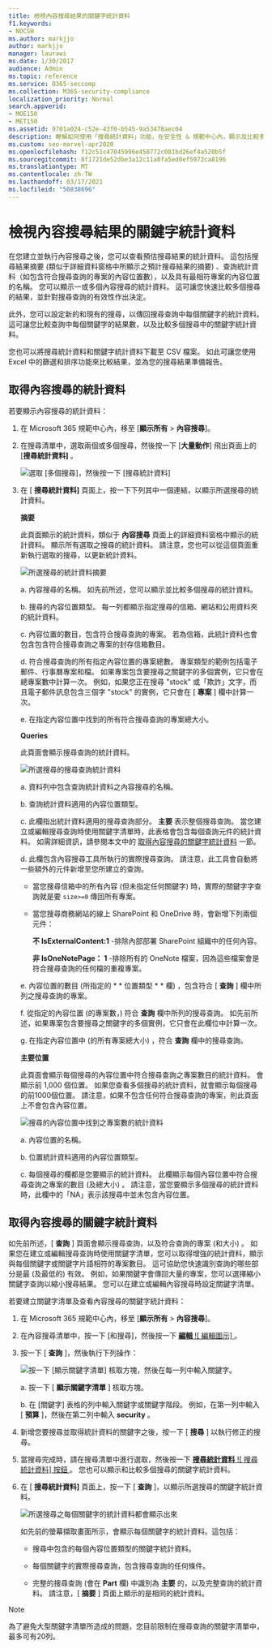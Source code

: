```yaml
---
title: 檢視內容搜尋結果的關鍵字統計資料
f1.keywords:
- NOCSH
ms.author: markjjo
author: markjjo
manager: laurawi
ms.date: 1/30/2017
audience: Admin
ms.topic: reference
ms.service: O365-seccomp
ms.collection: M365-security-compliance
localization_priority: Normal
search.appverid:
- MOE150
- MET150
ms.assetid: 9701a024-c52e-43f0-b545-9a53478aec04
description: 瞭解如何使用「搜尋統計資料」功能，在安全性 & 規範中心內，顯示及比較多個內容搜尋的統計資料。
ms.custom: seo-marvel-apr2020
ms.openlocfilehash: f12c51c47045996e450772c081bd26ef4a520b5f
ms.sourcegitcommit: 8f1721de52dbe3a12c11a0fa5ed0ef5972ca8196
ms.translationtype: MT
ms.contentlocale: zh-TW
ms.lasthandoff: 03/17/2021
ms.locfileid: "50838696"
---
```

# <a name="view-keyword-statistics-for-content-search-results"></a>檢視內容搜尋結果的關鍵字統計資料

在您建立並執行內容搜尋之後，您可以查看預估搜尋結果的統計資料。 這包括搜尋結果摘要 (類似于詳細資料窗格中所顯示之預計搜尋結果的摘要) 、查詢統計資料（如包含符合搜尋查詢的專案的內容位置數），以及具有最相符專案的內容位置的名稱。 您可以顯示一或多個內容搜尋的統計資料。 這可讓您快速比較多個搜尋的結果，並針對搜尋查詢的有效性作出決定。
  
此外，您可以設定新的和現有的搜尋，以傳回搜尋查詢中每個關鍵字的統計資料。 這可讓您比較查詢中每個關鍵字的結果數，以及比較多個搜尋中的關鍵字統計資料。
  
您也可以將搜尋統計資料和關鍵字統計資料下載至 CSV 檔案。 如此可讓您使用 Excel 中的篩選和排序功能來比較結果，並為您的搜尋結果準備報告。
  
## <a name="get-statistics-for-content-searches"></a>取得內容搜尋的統計資料

若要顯示內容搜尋的統計資料：
  
1. 在 Microsoft 365 規範中心內，移至 [**顯示所有**  >  **內容搜尋**]。

2. 在搜尋清單中，選取兩個或多個搜尋，然後按一下 [**大量動作**] 飛出頁面上的 [**搜尋統計資料]** 。
    
    ![選取 [多個搜尋]，然後按一下 [搜尋統計資料]](../media/1195c6c3-2e00-469d-8c29-85c1c7ebe6c7.png)
  
3. 在 [ **搜尋統計資料]** 頁面上，按一下下列其中一個連結，以顯示所選搜尋的統計資料。 
    
    **摘要**
    
    此頁面顯示的統計資料，類似于 **內容搜尋** 頁面上的詳細資料窗格中顯示的統計資料。 顯示所有選取之搜尋的統計資料。 請注意，您也可以從這個頁面重新執行選取的搜尋，以更新統計資料。 
    
    ![所選搜尋的統計資料摘要](../media/abb663eb-b3d6-4f4c-a99f-55d20b0848af.png)
  
    a.  內容搜尋的名稱。 如先前所述，您可以顯示並比較多個搜尋的統計資料。
    
    b. 搜尋的內容位置類型。 每一列都顯示指定搜尋的信箱、網站和公用資料夾的統計資料。
    
    c. 內容位置的數目，包含符合搜尋查詢的專案。 若為信箱，此統計資料也會包含包含符合搜尋查詢之專案的封存信箱數目。
    
    d. 符合搜尋查詢的所有指定內容位置的專案總數。 專案類型的範例包括電子郵件、行事曆專案和檔。 如果專案包含要搜尋之關鍵字的多個實例，它只會在總專案數中計算一次。 例如，如果您正在搜尋 "stock" 或「欺詐」文字，而且電子郵件訊息包含三個字 "stock" 的實例，它只會在 [ **專案** ] 欄中計算一次。 
    
    e. 在指定內容位置中找到的所有符合搜尋查詢的專案總大小。 
    
    **Queries**
    
    此頁面會顯示搜尋查詢的統計資料。
    
    ![所選搜尋的搜尋查詢統計資料](../media/dc817526-dfb9-43d3-a14c-4c58077eb7bb.png)
  
    a. 資料列中包含查詢統計資料之內容搜尋的名稱。
    
    b. 查詢統計資料適用的內容位置類型。
    
    c. 此欄指出統計資料適用的搜尋查詢部分。 **主要** 表示整個搜尋查詢。 當您建立或編輯搜尋查詢時使用關鍵字清單時，此表格會包含每個查詢元件的統計資料。 如需詳細資訊，請參閱本文中的 [取得內容搜尋的關鍵字統計資料](#get-keyword-statistics-for-content-searches) 一節。 
    
    d. 此欄包含內容搜尋工具所執行的實際搜尋查詢。 請注意，此工具會自動將一些額外的元件新增至您所建立的查詢。 

    - 當您搜尋信箱中的所有內容 (但未指定任何關鍵字) 時，實際的關鍵字字查詢就是要  `size>=0` 傳回所有專案。 
    
     - 當您搜尋商務網站的線上 SharePoint 和 OneDrive 時，會新增下列兩個元件：
    
          **不 IsExternalContent:1** -排除內部部署 SharePoint 組織中的任何內容。 
    
          **非 IsOneNotePage： 1** -排除所有的 OneNote 檔案，因為這些檔案會是符合搜尋查詢的任何檔的重複專案。 

    
    e. 內容位置的數目 (所指定的 * * 位置類型 * * 欄) ，包含符合 [ **查詢** ] 欄中所列之搜尋查詢的專案。 
    
    f. 從指定的內容位置 (的專案數，) 符合 **查詢** 欄中所列的搜尋查詢。 如先前所述，如果專案包含要搜尋之關鍵字的多個實例，它只會在此欄位中計算一次。 
    
    g. 在指定內容位置中 (的所有專案總大小) ，符合 **查詢** 欄中的搜尋查詢。 
    
    **主要位置**
    
    此頁面會顯示每個搜尋的內容位置中符合搜尋查詢之專案數目的統計資料。 會顯示前 1,000 個位置。 如果您查看多個搜尋的統計資料，就會顯示每個搜尋的前1000個位置。 請注意，如果不包含任何符合搜尋查詢的專案，則此頁面上不會包含內容位置。
    
    ![搜尋的內容位置中找到之專案數的統計資料](../media/35a820b0-85d9-45d1-9a0c-c74bec803e67.png)
  
    a. 內容位置的名稱。
    
    b. 位置統計資料適用的內容位置類型。
    
    c. 每個搜尋的欄都是您要顯示的統計資料。 此欄顯示每個內容位置中符合搜尋查詢之專案的數目 (及總大小) 。 請注意，當您要顯示多個搜尋的統計資料時，此欄中的「NA」表示該搜尋中並未包含內容位置。 

## <a name="get-keyword-statistics-for-content-searches"></a>取得內容搜尋的關鍵字統計資料

如先前所述，[ **查詢** ] 頁面會顯示搜尋查詢，以及符合查詢的專案 (和大小) 。 如果您在建立或編輯搜尋查詢時使用關鍵字清單，您可以取得增強的統計資料，顯示與每個關鍵字或關鍵字片語相符的專案數目。 這可協助您快速識別查詢的哪些部分是最 (及最低的) 有效。 例如，如果關鍵字會傳回大量的專案，您可以選擇縮小關鍵字查詢以縮小搜尋結果。 您可以在建立或編輯內容搜尋時設定關鍵字清單。 

若要建立關鍵字清單及查看內容搜尋的關鍵字統計資料：
  
1. 在 Microsoft 365 規範中心內，移至 [**顯示所有**  >  **內容搜尋**]。
    
2. 在內容搜尋清單中，按一下 [和搜尋]，然後按一下 [ **編輯** ![ 編輯圖示] ](../media/ebd260e4-3556-4fb0-b0bb-cc489773042c.gif) 。
    
3. 按一下 [ **查詢** ]，然後執行下列操作： 
    
    ![按一下 [顯示關鍵字清單] 核取方塊，然後在每一列中輸入關鍵字。](../media/73ef46dd-3d5c-415d-b5e7-c3559caaafe2.png)
  
    a. 按一下 [ **顯示關鍵字清單** ] 核取方塊。 
    
    b. 在 [關鍵字] 表格的列中輸入關鍵字或關鍵字階段。 例如，在第一列中輸入 [ **預算** ]，然後在第二列中輸入 **security** 。 
    
4. 新增您要搜尋並取得統計資料的關鍵字之後，按一下 [ **搜尋** ] 以執行修正的搜尋。 
    
5. 當搜尋完成時，請在搜尋清單中進行選取，然後按一下 [ **搜尋統計資料** ![ 搜尋統計資料] 按鈕 ](../media/9bf56d43-25bf-4f53-a4be-f4d55102310c.png) 。 您也可以顯示和比較多個搜尋的關鍵字統計資料。
    
6. 在 [ **搜尋統計資料]** 頁面上，按一下 [ **查詢** ]，以顯示所選搜尋的關鍵字統計資料。 
    
    ![所選搜尋之每個關鍵字的統計資料都會顯示出來](../media/e7910fa9-af93-4df9-92d0-e1e3e089e14f.png)
  
    如先前的螢幕擷取畫面所示，會顯示每個關鍵字的統計資料。這包括： 
    
    - 搜尋中包含的每個內容位置類型的關鍵字統計資料。
    
    - 每個關鍵字的實際搜尋查詢，包含搜尋查詢的任何條件。 
    
    - 完整的搜尋查詢 (會在 **Part** 欄) 中識別為 **主要** 的，以及完整查詢的統計資料。 請注意，[ **摘要** ] 頁面上顯示的是相同的統計資料。 

> [!NOTE]
> 為了避免大型關鍵字清單所造成的問題，您目前限制在搜尋查詢的關鍵字清單中，最多可有20列。
